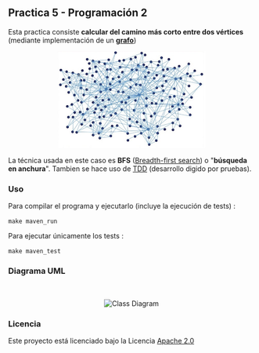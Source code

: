 ## Practica 5 - Programación 2


Esta practica consiste **calcular del camino más corto entre dos vértices** (mediante implementación de un **[grafo](https://es.wikipedia.org/wiki/Grafo)**)

<div align="center">
    <img width="60%" src="docs/assets/grafo.jpg"/>
</div>

La técnica usada en este caso es **BFS** ([Breadth-first search](https://es.wikipedia.org/wiki/B%C3%BAsqueda_en_anchura)) o "**búsqueda en anchura**". Tambien se hace uso de [TDD](/src/src/test/java/practica5/AppTest.java) (desarrollo digido por pruebas).

### Uso

Para compilar el programa y ejecutarlo (incluye la ejecución de tests) :

```
make maven_run
```

Para ejecutar únicamente los tests :

```
make maven_test
```

### Diagrama UML

<br>

<p align="center">
  <img src="http://www.plantuml.com/plantuml/proxy?src=https://raw.githubusercontent.com/KhalidCEU/practica5_p2/refs/heads/main/docs/diagram.puml" alt="Class Diagram" width=30%>
</p>

### Licencia

Este proyecto está licenciado bajo la Licencia [Apache 2.0](/LICENSE)